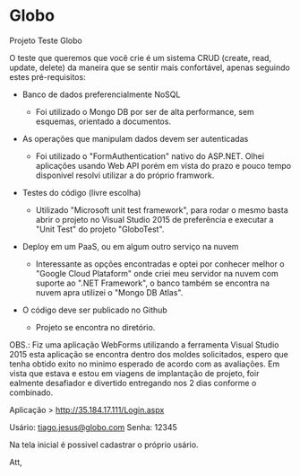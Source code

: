 # Globo
Projeto Teste Globo

O teste que queremos que você crie é um sistema CRUD (create, read, update, delete) da maneira que se sentir mais confortável, apenas seguindo estes pré-requisitos:

- Banco de dados preferencialmente NoSQL
	 - Foi utilizado o Mongo DB por ser de alta performance, sem esquemas, orientado a documentos. 

- As operações que manipulam dados devem ser autenticadas
	 - Foi utilizado o "FormAuthentication" nativo do ASP.NET. Olhei aplicações usando Web API porém em vista do prazo e pouco tempo disponivel resolvi utilizar a do próprio framwork.

- Testes do código (livre escolha)
	 - Utilizado "Microsoft unit test framework", para rodar o mesmo basta abrir o projeto no Visual Studio 2015 de preferência e executar a "Unit Test" do projeto "GloboTest". 

- Deploy em um PaaS, ou em algum outro serviço na nuvem
	 - Interessante as opções encontradas e optei por conhecer melhor o "Google Cloud Plataform" onde criei meu servidor na nuvem com suporte ao ".NET Framework", o banco também se encontra na nuvem apra utilizei o "Mongo DB Atlas".

- O código deve ser publicado no Github
	 - Projeto se encontra no diretório.
	
	
OBS.: Fiz uma aplicação WebForms utilizando a ferramenta Visual Studio 2015 esta aplicação se encontra dentro dos moldes solicitados, espero que tenha obtido exito no minimo esperado de acordo com as avaliações.
Em vista que estava e estou em viagens de implantação de projeto, foir ealmente desafiador e divertido entregando nos 2 dias conforme o combinado.

Aplicação > http://35.184.17.111/Login.aspx

Usário: tiago.jesus@globo.com
Senha: 12345

Na tela inicial é possivel cadastrar o próprio usário.

Att,
